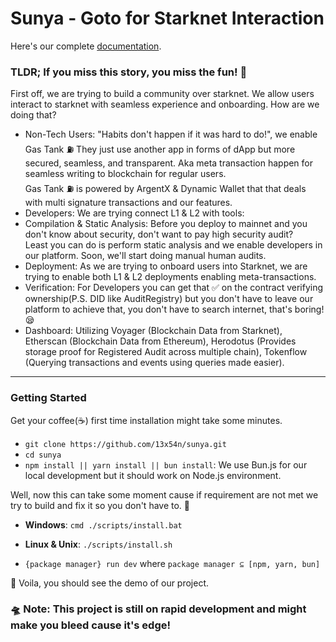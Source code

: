 # Sunya - Goto for Starknet Interaction
Here's our complete [documentation](https://lexy-team.gitbook.io/sunya/).

### TLDR; If you miss this story, you miss the fun! 🤧

First off, we are trying to build a community over starknet. We allow users interact to starknet with seamless experience and onboarding. How are we doing that?

- Non-Tech Users: "Habits don't happen if it was hard to do!", we enable Gas Tank ⛽ They just use another app in forms of dApp but more secured, seamless, and transparent. Aka meta transaction happen for seamless writing to blockchain for regular users. <br/>
Gas Tank ⛽ is powered by ArgentX & Dynamic Wallet that that deals with multi signature transactions and our features.
- Developers: We are trying connect L1 & L2 with tools:
- Compilation & Static Analysis: Before you deploy to mainnet and you don't know about security, don't want to pay high security audit? <br/>
Least you can do is perform static analysis and we enable developers in our platform. Soon, we'll start doing manual human audits.
- Deployment: As we are trying to onboard users into Starknet, we are trying to enable both L1 & L2 deployments enabling meta-transactions.
- Verification: For Developers you can get that ✅ on the contract verifying ownership(P.S. DID like AuditRegistry) but you don't have to leave our platform to achieve that, you don't have to search internet, that's boring! 😪
- Dashboard: Utilizing Voyager (Blockchain Data from Starknet), Etherscan (Blockchain Data from Ethereum), Herodotus (Provides storage proof for Registered Audit across multiple chain), Tokenflow (Querying transactions and events using queries made easier).

---

### Getting Started

Get your coffee(☕) first time installation might take some minutes.

- `git clone https://github.com/13x54n/sunya.git`
- `cd sunya`
- `npm install || yarn install || bun install`: We use Bun.js for our local development but it should work on Node.js environment.

Well, now this can take some moment cause if requirement are not met we try to build and fix it so you don't have to. 🫠

- **Windows**: `cmd ./scripts/install.bat`
- **Linux & Unix**: `./scripts/install.sh`

- `{package manager} run dev` where `package manager ⊆ [npm, yarn, bun]`

🦄 Voila, you should see the demo of our project.

### 🛸 Note: This project is still on rapid development and might make you bleed cause it's edge!
